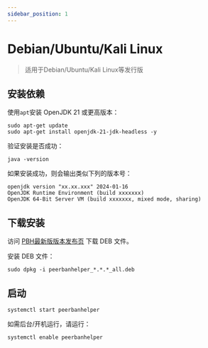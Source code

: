 ```yaml
---
sidebar_position: 1
---
```


# Debian/Ubuntu/Kali Linux

>适用于Debian/Ubuntu/Kali Linux等发行版

## 安装依赖

使用`apt`安装 OpenJDK 21 或更高版本：

```shell
sudo apt-get update
sudo apt-get install openjdk-21-jdk-headless -y
```

验证安装是否成功：

```shell
java -version
```

如果安装成功，则会输出类似下列的版本号：

```plain
openjdk version "xx.xx.xxx" 2024-01-16
OpenJDK Runtime Environment (build xxxxxxx)
OpenJDK 64-Bit Server VM (build xxxxxxx, mixed mode, sharing)
```

## 下载安装
访问 [PBH最新版版本发布页](https://github.com/PBH-BTN/PeerBanHelper/releases/latest) 下载 DEB 文件。

安装 DEB 文件：

```shell
sudo dpkg -i peerbanhelper_*.*.*_all.deb
```

## 启动
```shell
systemctl start peerbanhelper
```

如需后台/开机运行，请运行：
```shell
systemctl enable peerbanhelper
```
